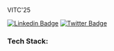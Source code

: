 VITC'25

[![Linkedin Badge](https://img.shields.io/badge/-Samhitha_Nair-blue?style=flat-square&logo=Linkedin&logoColor=white&link=https://www.linkedin.com/in/samhithanair/)](https://www.linkedin.com/in/samhithanair/)
[![Twitter Badge](https://img.shields.io/badge/-Samhitha_Nair-blue?style=flat-square&logo=Twitter&logoColor=white&link=https://x.com/samhithanair)](https://x.com/samhithanair)



### Tech Stack:
